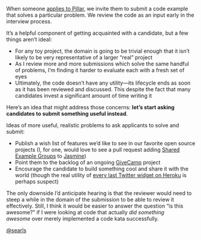<p>When someone <a href="http://pillartechnology.com/main/jobsinfo" target="_blank">applies to Pillar</a>, we invite them to submit a code example that solves a particular problem. We review the code as an input early in the interview process.</p>
<p>It&#8217;s a helpful component of getting acquainted with a candidate, but a few things aren&#8217;t ideal:</p>
<ul><li>For any toy project, the domain is going to be trivial enough that it isn&#8217;t likely to be very representative of a larger &#8220;real&#8221; project</li>
<li>As I review more and more submissions which solve the same handful of problems, I&#8217;m finding it harder to evaluate each with a fresh set of eyes</li>
<li>Ultimately, the code doesn&#8217;t have any utility—its lifecycle ends as soon as it has been reviewed and discussed. This despite the fact that many candidates invest a significant amount of time writing it</li>
</ul><p>Here&#8217;s an idea that might address those concerns: <strong>let&#8217;s start asking candidates to submit something useful instead</strong>.</p>
<p>Ideas of more useful, realistic problems to ask applicants to solve and submit:</p>
<ul><li>Publish a wish list of features we&#8217;d like to see in our favorite open source projects (I, for one, would love to see a pull request adding <a href="http://rspec.info/documentation/" target="_blank">Shared Example Groups</a> to <a href="https://github.com/pivotal/jasmine" target="_blank">Jasmine</a>)</li>
<li>Point them to the backlog of an ongoing <a href="http://givecamp.org/" target="_blank">GiveCamp</a> project</li>
<li>Encourage the candidate to build something cool and share it with the world (though the real utility of <a href="http://tweetconomy.heroku.com" target="_blank">every last Twitter widget on Heroku</a> is perhaps suspect)</li>
</ul><p>The only downside I&#8217;d anticipate hearing is that the reviewer would need to steep a while in the domain of the submission to be able to review it effectively. Still, I think it would be easier to answer the question &#8220;is this awesome?&#8221; if I were looking at code that actually <em>did something awesome</em> over merely implemented a code kata successfully.</p>
<p><a href="http://twitter.com/searls" target="_blank">@searls</a></p>
